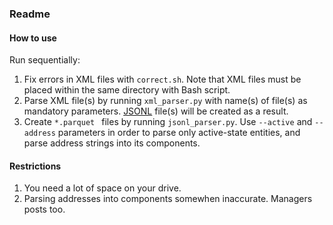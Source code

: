 ### Readme

#### How to use

Run sequentially:

1. Fix errors in XML files with `correct.sh`. Note that XML files must be placed within the same directory with Bash script.
2. Parse XML file(s) by running `xml_parser.py` with name(s) of file(s) as mandatory parameters. [JSONL](https://jsonlines.org/) file(s) will be created as a result.
3. Create `*.parquet ` files by running `jsonl_parser.py`. Use `--active` and `--address` parameters in order to parse only active-state entities, and parse address strings into its components.

#### Restrictions

1. You need a lot of space on your drive.
2. Parsing addresses into components somewhen inaccurate. Managers posts too.
